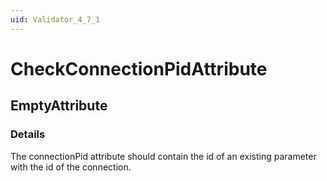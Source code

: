 ```yaml
---
uid: Validator_4_7_1
---
```


# CheckConnectionPidAttribute

## EmptyAttribute

<!-- Description, Properties, ... sections are auto-generated. -->
<!-- REPLACE ME AUTO-GENERATION -->

### Details

The connectionPid attribute should contain the id of an existing parameter with the id of the connection.

<!-- Uncomment to add example code -->
<!--### Example code-->
